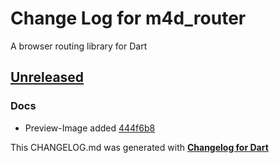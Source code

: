 # Change Log for m4d_router
A browser routing library for Dart

## [Unreleased](http://github.com/mikemitterer/m4d_router/compare/v0.1...HEAD)

### Docs
* Preview-Image added [444f6b8](https://github.com/mikemitterer/m4d_router/commit/444f6b876e7f9aeff6b6e5cb72f7da3f8b1c24ec)


This CHANGELOG.md was generated with [**Changelog for Dart**](https://pub.dartlang.org/packages/changelog)
